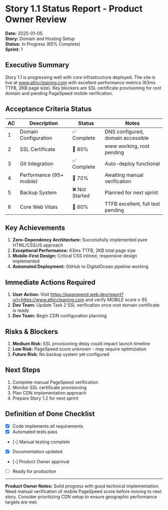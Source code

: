 # Story 1.1 Status Report - Product Owner Review

**Date:** 2025-01-05  
**Story:** Domain and Hosting Setup  
**Status:** In Progress (65% Complete)  
**Sprint:** 1  

## Executive Summary

Story 1.1 is progressing well with core infrastructure deployed. The site is live at www.atticcleaning.com with excellent performance metrics (63ms TTFB, 2KB page size). Key blockers are SSL certificate provisioning for root domain and pending PageSpeed mobile verification.

## Acceptance Criteria Status

| AC | Description | Status | Notes |
|----|-------------|--------|-------|
| 1 | Domain Configuration | ✅ Complete | DNS configured, domain accessible |
| 2 | SSL Certificate | 🔄 80% | www working, root pending |
| 3 | Git Integration | ✅ Complete | Auto-deploy functional |
| 4 | Performance (95+ mobile) | 🔄 70% | Awaiting manual verification |
| 5 | Backup System | ❌ Not Started | Planned for next sprint |
| 6 | Core Web Vitals | 🔄 60% | TTFB excellent, full test pending |

## Key Achievements

1. **Zero-Dependency Architecture:** Successfully implemented pure HTML/CSS/JS approach
2. **Exceptional Performance:** 63ms TTFB, 2KB total page size
3. **Mobile-First Design:** Critical CSS inlined, responsive design implemented
4. **Automated Deployment:** GitHub to DigitalOcean pipeline working

## Immediate Actions Required

1. **User Action:** Visit https://pagespeed.web.dev/report?url=https://www.atticcleaning.com and verify MOBILE score ≥ 95
2. **Dev Team:** Update Task 2 SSL verification once root domain certificate is ready
3. **Dev Team:** Begin CDN configuration planning

## Risks & Blockers

1. **Medium Risk:** SSL provisioning delay could impact launch timeline
2. **Low Risk:** PageSpeed score unknown - may require optimization
3. **Future Risk:** No backup system yet configured

## Next Steps

1. Complete manual PageSpeed verification
2. Monitor SSL certificate provisioning
3. Plan CDN implementation approach
4. Prepare Story 1.2 for next sprint

## Definition of Done Checklist

- [x] Code implements all requirements
- [x] Automated tests pass
- [-] Manual testing complete
- [x] Documentation updated
- [-] Product Owner approval
- [ ] Ready for production

---

**Product Owner Notes:** Solid progress with good technical implementation. Need manual verification of mobile PageSpeed score before moving to next story. Consider prioritizing CDN setup to ensure geographic performance targets are met.